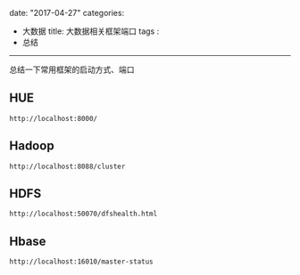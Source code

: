 date: "2017-04-27"
categories: 
  - 大数据
title: 大数据相关框架端口
tags : 
 - 总结
---

总结一下常用框架的启动方式、端口

## HUE
    http://localhost:8000/

## Hadoop
    http://localhost:8088/cluster

## HDFS
    http://localhost:50070/dfshealth.html

## Hbase
    http://localhost:16010/master-status

    
